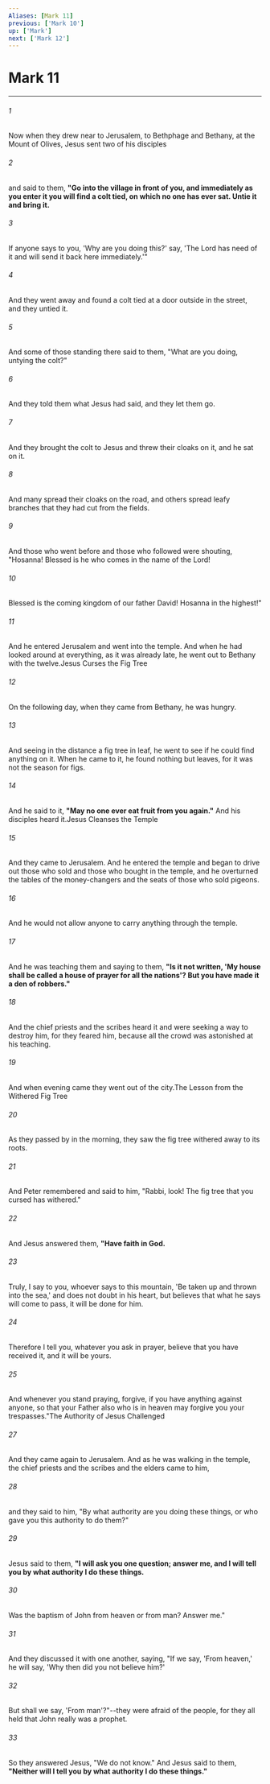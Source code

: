 ```yaml
---
Aliases: [Mark 11]
previous: ['Mark 10']
up: ['Mark']
next: ['Mark 12']
---
```

# Mark 11

***

 

###### 1 
Now when they drew near to Jerusalem, to Bethphage and Bethany, at the Mount of Olives, Jesus sent two of his disciples 
 

###### 2 
and said to them, **"Go into the village in front of you, and immediately as you enter it you will find a colt tied, on which no one has ever sat. Untie it and bring it.** 
 

###### 3 
If anyone says to you, 'Why are you doing this?' say, 'The Lord has need of it and will send it back here immediately.'" 
 

###### 4 
And they went away and found a colt tied at a door outside in the street, and they untied it. 
 

###### 5 
And some of those standing there said to them, "What are you doing, untying the colt?" 
 

###### 6 
And they told them what Jesus had said, and they let them go. 
 

###### 7 
And they brought the colt to Jesus and threw their cloaks on it, and he sat on it. 
 

###### 8 
And many spread their cloaks on the road, and others spread leafy branches that they had cut from the fields. 
 

###### 9 
And those who went before and those who followed were shouting, "Hosanna! Blessed is he who comes in the name of the Lord! 
 

###### 10 
Blessed is the coming kingdom of our father David! Hosanna in the highest!"
 
 

###### 11 
And he entered Jerusalem and went into the temple. And when he had looked around at everything, as it was already late, he went out to Bethany with the twelve.Jesus Curses the Fig Tree
 
 

###### 12 
On the following day, when they came from Bethany, he was hungry. 
 

###### 13 
And seeing in the distance a fig tree in leaf, he went to see if he could find anything on it. When he came to it, he found nothing but leaves, for it was not the season for figs. 
 

###### 14 
And he said to it, **"May no one ever eat fruit from you again."** And his disciples heard it.Jesus Cleanses the Temple
 
 

###### 15 
And they came to Jerusalem. And he entered the temple and began to drive out those who sold and those who bought in the temple, and he overturned the tables of the money-changers and the seats of those who sold pigeons. 
 

###### 16 
And he would not allow anyone to carry anything through the temple. 
 

###### 17 
And he was teaching them and saying to them, **"Is it not written, 'My house shall be called a house of prayer for all the nations'? But you have made it a den of robbers."** 
 

###### 18 
And the chief priests and the scribes heard it and were seeking a way to destroy him, for they feared him, because all the crowd was astonished at his teaching. 
 

###### 19 
And when evening came they went out of the city.The Lesson from the Withered Fig Tree
 
 

###### 20 
As they passed by in the morning, they saw the fig tree withered away to its roots. 
 

###### 21 
And Peter remembered and said to him, "Rabbi, look! The fig tree that you cursed has withered." 
 

###### 22 
And Jesus answered them, **"Have faith in God.** 
 

###### 23 
Truly, I say to you, whoever says to this mountain, 'Be taken up and thrown into the sea,' and does not doubt in his heart, but believes that what he says will come to pass, it will be done for him. 
 

###### 24 
Therefore I tell you, whatever you ask in prayer, believe that you have received it, and it will be yours. 
 

###### 25 
And whenever you stand praying, forgive, if you have anything against anyone, so that your Father also who is in heaven may forgive you your trespasses."The Authority of Jesus Challenged
 
 

###### 27 
And they came again to Jerusalem. And as he was walking in the temple, the chief priests and the scribes and the elders came to him, 
 

###### 28 
and they said to him, "By what authority are you doing these things, or who gave you this authority to do them?" 
 

###### 29 
Jesus said to them, **"I will ask you one question; answer me, and I will tell you by what authority I do these things.** 
 

###### 30 
Was the baptism of John from heaven or from man? Answer me." 
 

###### 31 
And they discussed it with one another, saying, "If we say, 'From heaven,' he will say, 'Why then did you not believe him?' 
 

###### 32 
But shall we say, 'From man'?"--they were afraid of the people, for they all held that John really was a prophet. 
 

###### 33 
So they answered Jesus, "We do not know." And Jesus said to them, **"Neither will I tell you by what authority I do these things."**
 
